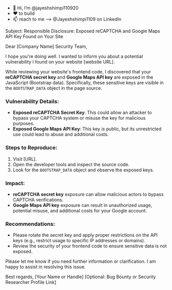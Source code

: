 - 👋 Hi, I’m @jayeshshimpi110920
- ❤️ to build
- 📫 reach to me --> @Jayeshshimpi1109 on LinkedIn

<!---
jayeshshimpi110920/jayeshshimpi110920 is a ✨ special ✨ repository because its `README.md` (this file) appears on your GitHub profile.
You can click the Preview link to take a look at your changes.
--->

Subject: Responsible Disclosure: Exposed reCAPTCHA and Google Maps API Key Found on Your Site

Dear [Company Name] Security Team,

I hope you're doing well. I wanted to inform you about a potential vulnerability I found on your website [website URL].

While reviewing your website's frontend code, I discovered that your **reCAPTCHA secret key** and **Google Maps API key** are exposed in the JavaScript (Bootstrap data). Specifically, these sensitive keys are visible in the `BOOTSTRAP_DATA` object in the page source.

### Vulnerability Details:
- **Exposed reCAPTCHA Secret Key**: This could allow an attacker to bypass your CAPTCHA system or misuse the key for malicious purposes.
- **Exposed Google Maps API Key**: This key is public, but its unrestricted use could lead to abuse and additional costs.

### Steps to Reproduce:
1. Visit [URL].
2. Open the developer tools and inspect the source code.
3. Look for the `BOOTSTRAP_DATA` object and observe the exposed keys.

### Impact:
- **reCAPTCHA secret key** exposure can allow malicious actors to bypass CAPTCHA verifications.
- **Google Maps API key** exposure can result in unauthorized usage, potential misuse, and additional costs for your Google account.

### Recommendations:
- Please rotate the secret key and apply proper restrictions on the API keys (e.g., restrict usage to specific IP addresses or domains).
- Review the security of your frontend code to ensure sensitive data is not exposed.

Please let me know if you need further information or clarification. I am happy to assist in resolving this issue.

Best regards,
[Your Name or Handle]
[Optional: Bug Bounty or Security Researcher Profile Link]


